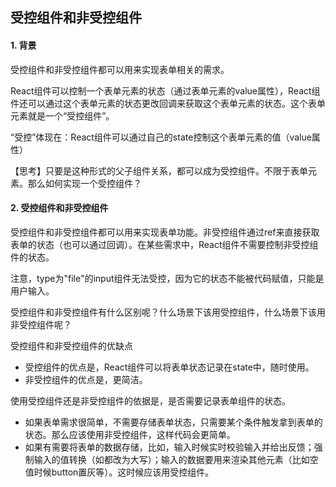 ## 受控组件和非受控组件

#### 1. 背景

受控组件和非受控组件都可以用来实现表单相关的需求。

React组件可以控制一个表单元素的状态（通过表单元素的value属性），React组件还可以通过这个表单元素的状态更改回调来获取这个表单元素的状态。这个表单元素就是一个“受控组件”。

“受控”体现在：React组件可以通过自己的state控制这个表单元素的值（value属性）

【思考】只要是这种形式的父子组件关系，都可以成为受控组件。不限于表单元素。那么如何实现一个受控组件？

#### 2. 受控组件和非受控组件

受控组件和非受控组件都可以用来实现表单功能。非受控组件通过ref来直接获取表单的状态（也可以通过回调）。在某些需求中，React组件不需要控制非受控组件的状态。

注意，type为"file"的input组件无法受控，因为它的状态不能被代码赋值，只能是用户输入。

受控组件和非受控组件有什么区别呢？什么场景下该用受控组件，什么场景下该用非受控组件呢？

受控组件和非受控组件的优缺点

- 受控组件的优点是，React组件可以将表单状态记录在state中，随时使用。
- 非受控组件的优点是，更简洁。

使用受控组件还是非受控组件的依据是，是否需要记录表单组件的状态。

- 如果表单需求很简单，不需要存储表单状态，只需要某个条件触发拿到表单的状态。那么应该使用非受控组件，这样代码会更简单。
- 如果有需要将表单的数据存储，比如，输入时候实时校验输入并给出反馈；强制输入的值转换（如都改为大写）；输入的数据要用来渲染其他元素（比如空值时候button置灰等）。这时候应该用受控组件。